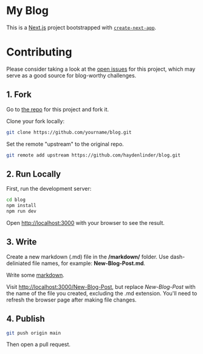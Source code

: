 # My Blog

This is a [Next.js](https://nextjs.org/) project bootstrapped with [`create-next-app`](https://github.com/vercel/next.js/tree/canary/packages/create-next-app).

# Contributing

Please consider taking a look at the [open issues](https://github.com/haydenlinder/blog/issues) for this project, which may serve as a good source for blog-worthy challenges.

## 1. Fork

Go to [the repo](https://github.com/haydenlinder/blog) for this project and fork it.

Clone your fork locally:
```bash
git clone https://github.com/yourname/blog.git
```
Set the remote "upstream" to the original repo.
```bash
git remote add upstream https://github.com/haydenlinder/blog.git
```

## 2. Run Locally
First, run the development server:

```bash
cd blog
npm install
npm run dev
```

Open [http://localhost:3000](http://localhost:3000) with your browser to see the result.

## 3. Write

Create a new markdown (.md) file in the **/markdown/** folder. Use dash-deliniated file names, for example: **New-Blog-Post.md**.

Write some [markdown](https://github.com/adam-p/markdown-here/wiki/Markdown-Cheatsheet).


Visit [http://localhost:3000/New-Blog-Post](http://localhost:3000/New-Blog-Post), but replace *New-Blog-Post* with the name of the file you created, excluding the .md extension. You'll need to refresh the browser page after making file changes.

## 4. Publish
```bash
git push origin main
```

Then open a pull request.